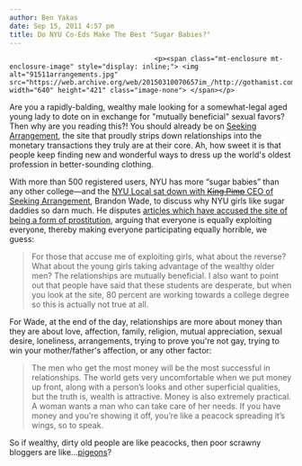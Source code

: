 ```yaml
---
author: Ben Yakas
date: Sep 15, 2011 4:57 pm
title: Do NYU Co-Eds Make The Best "Sugar Babies?"
---
```


	
										<p><span class="mt-enclosure mt-enclosure-image" style="display: inline;"> <img alt="91511arrangements.jpg" src="https://web.archive.org/web/20150310070657im_/http://gothamist.com/attachments/byakas/91511arrangements.jpg" width="640" height="421" class="image-none"> </span></p>

<p>Are you a rapidly-balding, wealthy male looking for a somewhat-legal aged young lady to dote on in exchange for &quot;mutually beneficial&quot; sexual favors? Then why are you reading this?! You should already be on <a href="https://web.archive.org/web/20150310070657/http://www.seekingarrangement.com/arrangement.php">Seeking Arrangement</a>, the site that proudly strips down relationships into the monetary transactions they truly are at their core. Ah, how sweet it is that people keep finding new and wonderful ways to dress up the world&apos;s oldest profession in better-sounding clothing.</p>

<p>With more than 500 registered users, NYU has more &#x201C;sugar babies&#x201D; than any other college&#x2014;and the <a href="https://web.archive.org/web/20150310070657/http://nyulocal.com/on-campus/2011/09/15/brandon-wade-ceo-of-seeking-arrangement-explains-why-nyu-has-so-many-sugar-babies/">NYU Local sat down with <strike>King Pimp</strike> CEO of Seeking Arrangement</a>, Brandon Wade, to discuss why NYU girls like sugar daddies so darn much. He disputes <a href="https://web.archive.org/web/20150310070657/http://tech.mit.edu/V131/N34/normandin.html">articles which have accused the site of being a form of prostitution</a>, arguing that everyone is equally exploiting everyone, thereby making everyone participating equally horrible, we guess:</p>

<blockquote>For those that accuse me of exploiting girls, what about the reverse? What about the young girls taking advantage of the wealthy older men? The relationships are mutually beneficial. I also want to point out that people have said that these students are desperate, but when you look at the site, 80 percent are working towards a college degree so this is actually not true at all.</blockquote>

<p>For Wade, at the end of the day, relationships are more about money than they are about love, affection, family, religion, mutual appreciation, sexual desire, loneliness, arrangements, trying to prove you&apos;re not gay, trying to win your mother/father&apos;s affection, or any other factor: </p>

<blockquote>The men who get the most money will be the most successful in relationships. The world gets very uncomfortable when we put money up front, along with a person&#x2019;s looks and other superficial qualities, but the truth is, wealth is attractive. Money is also extremely practical. A woman wants a man who can take care of her needs. If you have money and you&#x2019;re showing it off, you&#x2019;re like a peacock spreading it&#x2019;s wings, so to speak.</blockquote>

<p>So if wealthy, dirty old people are like peacocks, then poor scrawny bloggers are like...<a href="https://web.archive.org/web/20150310070657/http://gothamist.com/2011/08/02/peacock_escapes_central_park_zoo.php">pigeons</a>?</p>					
										
									
				